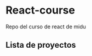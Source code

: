 # React-course
Repo del curso de react de midu

## Lista de proyectos

[01 - Counter-UI]: https://github.com/NatProgramer/React-course/tree/main/01%20-%20counter-UI
[02 - tic-tac-toe]: https://github.com/NatProgramer/React-course/tree/main/02%20-%20tic-tac-toe

